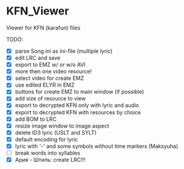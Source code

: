 # KFN_Viewer
Viewer for KFN (karafun) files

TODO:
- [x] parse Song.ini as ini-file (multiple lyric)
- [x] edit LRC and save
- [x] export to EMZ w/ or w/o AVI
- [x] more then one video resource!
- [x] select video for create EMZ
- [x] use edited ELYR in EMZ
- [x] buttons for create EMZ to main window (if possible)
- [x] add size of resource to view
- [x] export to decrypted KFN only with lyric and audio
- [x] export to decrypted KFN with resources by choice
- [x] add BOM to LRC
- [x] resize image window to image aspect
- [x] delete ID3 lyric (USLT and SYLT)
- [x] default encoding for lyric
- [x] lyric with '-' and some symbols without time markers (Maksyuha)
- [ ] break words into syllables
- [x] Ария - Штиль: create LRC!!!
